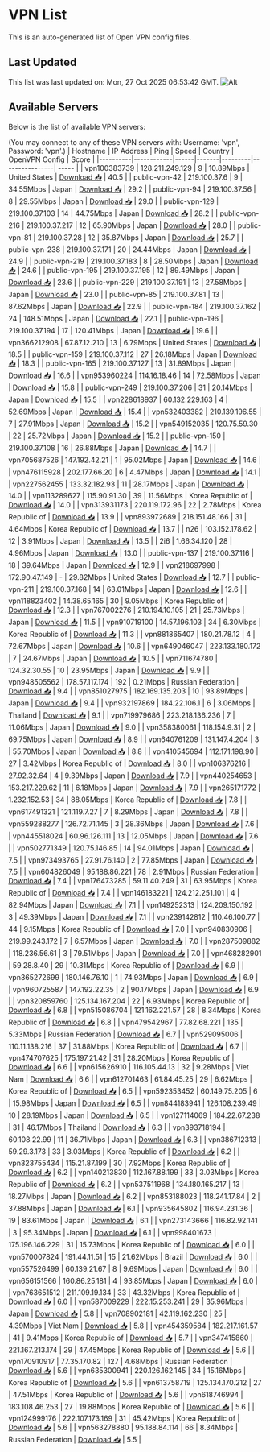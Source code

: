 # VPN List

This is an auto-generated list of Open VPN config files.

## Last Updated

This list was last updated on: Mon, 27 Oct 2025 06:53:42 GMT.
![Alt](https://repobeats.axiom.co/api/embed/186b98318ef1479477931607c1ad7d823f12451f.svg "Repobeats analytics image")

## Available Servers

Below is the list of available VPN servers:

(You may connect to any of these VPN servers with: Username: 'vpn', Password: 'vpn'.)
| Hostname | IP Address | Ping | Speed | Country | OpenVPN Config | Score |
|----------|------------|------|-------|---------|----------------| ----- |
| vpn100383739 | 128.211.249.129 | 9 | 10.89Mbps | United States | [Download 📥](./configs/server_0_US.ovpn) | 40.5 |
| public-vpn-42 | 219.100.37.6 | 9 | 34.55Mbps | Japan | [Download 📥](./configs/server_1_JP.ovpn) | 29.2 |
| public-vpn-94 | 219.100.37.56 | 8 | 29.55Mbps | Japan | [Download 📥](./configs/server_2_JP.ovpn) | 29.0 |
| public-vpn-129 | 219.100.37.103 | 14 | 44.75Mbps | Japan | [Download 📥](./configs/server_3_JP.ovpn) | 28.2 |
| public-vpn-216 | 219.100.37.217 | 12 | 65.90Mbps | Japan | [Download 📥](./configs/server_4_JP.ovpn) | 28.0 |
| public-vpn-81 | 219.100.37.28 | 12 | 35.87Mbps | Japan | [Download 📥](./configs/server_5_JP.ovpn) | 25.7 |
| public-vpn-238 | 219.100.37.171 | 20 | 24.44Mbps | Japan | [Download 📥](./configs/server_6_JP.ovpn) | 24.9 |
| public-vpn-219 | 219.100.37.183 | 8 | 28.50Mbps | Japan | [Download 📥](./configs/server_7_JP.ovpn) | 24.6 |
| public-vpn-195 | 219.100.37.195 | 12 | 89.49Mbps | Japan | [Download 📥](./configs/server_8_JP.ovpn) | 23.6 |
| public-vpn-229 | 219.100.37.191 | 13 | 27.58Mbps | Japan | [Download 📥](./configs/server_9_JP.ovpn) | 23.0 |
| public-vpn-85 | 219.100.37.81 | 13 | 87.62Mbps | Japan | [Download 📥](./configs/server_10_JP.ovpn) | 22.9 |
| public-vpn-184 | 219.100.37.162 | 24 | 148.51Mbps | Japan | [Download 📥](./configs/server_11_JP.ovpn) | 22.1 |
| public-vpn-196 | 219.100.37.194 | 17 | 120.41Mbps | Japan | [Download 📥](./configs/server_12_JP.ovpn) | 19.6 |
| vpn366212908 | 67.87.12.210 | 13 | 6.79Mbps | United States | [Download 📥](./configs/server_13_US.ovpn) | 18.5 |
| public-vpn-159 | 219.100.37.112 | 27 | 26.18Mbps | Japan | [Download 📥](./configs/server_14_JP.ovpn) | 18.3 |
| public-vpn-165 | 219.100.37.127 | 13 | 31.89Mbps | Japan | [Download 📥](./configs/server_15_JP.ovpn) | 16.6 |
| vpn953960224 | 114.16.18.46 | 14 | 72.58Mbps | Japan | [Download 📥](./configs/server_16_JP.ovpn) | 15.8 |
| public-vpn-249 | 219.100.37.206 | 31 | 20.14Mbps | Japan | [Download 📥](./configs/server_17_JP.ovpn) | 15.5 |
| vpn228618937 | 60.132.229.163 | 4 | 52.69Mbps | Japan | [Download 📥](./configs/server_18_JP.ovpn) | 15.4 |
| vpn532403382 | 210.139.196.55 | 7 | 27.91Mbps | Japan | [Download 📥](./configs/server_19_JP.ovpn) | 15.2 |
| vpn549152035 | 120.75.59.30 | 22 | 25.72Mbps | Japan | [Download 📥](./configs/server_20_JP.ovpn) | 15.2 |
| public-vpn-150 | 219.100.37.108 | 16 | 26.88Mbps | Japan | [Download 📥](./configs/server_21_JP.ovpn) | 14.7 |
| vpn705687526 | 147.192.42.21 | 1 | 95.02Mbps | Japan | [Download 📥](./configs/server_22_JP.ovpn) | 14.6 |
| vpn476115928 | 202.177.66.20 | 6 | 4.47Mbps | Japan | [Download 📥](./configs/server_23_JP.ovpn) | 14.1 |
| vpn227562455 | 133.32.182.93 | 11 | 28.17Mbps | Japan | [Download 📥](./configs/server_24_JP.ovpn) | 14.0 |
| vpn113289627 | 115.90.91.30 | 39 | 11.56Mbps | Korea Republic of | [Download 📥](./configs/server_25_KR.ovpn) | 14.0 |
| vpn313931173 | 220.119.172.96 | 22 | 2.78Mbps | Korea Republic of | [Download 📥](./configs/server_26_KR.ovpn) | 13.9 |
| vpn893972689 | 218.151.48.166 | 31 | 4.64Mbps | Korea Republic of | [Download 📥](./configs/server_27_KR.ovpn) | 13.7 |
| n26 | 103.152.178.62 | 12 | 3.91Mbps | Japan | [Download 📥](./configs/server_28_JP.ovpn) | 13.5 |
| 2i6 | 1.66.34.120 | 28 | 4.96Mbps | Japan | [Download 📥](./configs/server_29_JP.ovpn) | 13.0 |
| public-vpn-137 | 219.100.37.116 | 18 | 39.64Mbps | Japan | [Download 📥](./configs/server_30_JP.ovpn) | 12.9 |
| vpn218697998 | 172.90.47.149 | - | 29.82Mbps | United States | [Download 📥](./configs/server_31_US.ovpn) | 12.7 |
| public-vpn-211 | 219.100.37.168 | 14 | 63.01Mbps | Japan | [Download 📥](./configs/server_32_JP.ovpn) | 12.6 |
| vpn118823402 | 14.38.65.165 | 30 | 9.05Mbps | Korea Republic of | [Download 📥](./configs/server_33_KR.ovpn) | 12.3 |
| vpn767002276 | 210.194.10.105 | 21 | 25.73Mbps | Japan | [Download 📥](./configs/server_34_JP.ovpn) | 11.5 |
| vpn910719100 | 14.57.196.103 | 34 | 6.30Mbps | Korea Republic of | [Download 📥](./configs/server_35_KR.ovpn) | 11.3 |
| vpn881865407 | 180.21.78.12 | 4 | 72.67Mbps | Japan | [Download 📥](./configs/server_36_JP.ovpn) | 10.6 |
| vpn649046047 | 223.133.180.172 | 7 | 24.67Mbps | Japan | [Download 📥](./configs/server_37_JP.ovpn) | 10.5 |
| vpn711674780 | 124.32.30.55 | 10 | 23.95Mbps | Japan | [Download 📥](./configs/server_38_JP.ovpn) | 9.9 |
| vpn948505562 | 178.57.117.174 | 192 | 0.21Mbps | Russian Federation | [Download 📥](./configs/server_39_RU.ovpn) | 9.4 |
| vpn851027975 | 182.169.135.203 | 10 | 93.89Mbps | Japan | [Download 📥](./configs/server_40_JP.ovpn) | 9.4 |
| vpn932197869 | 184.22.106.1 | 6 | 3.06Mbps | Thailand | [Download 📥](./configs/server_41_TH.ovpn) | 9.1 |
| vpn719979686 | 223.218.136.236 | 7 | 11.06Mbps | Japan | [Download 📥](./configs/server_42_JP.ovpn) | 9.0 |
| vpn358380061 | 118.154.9.31 | 2 | 69.75Mbps | Japan | [Download 📥](./configs/server_43_JP.ovpn) | 8.9 |
| vpn640761209 | 131.147.4.204 | 3 | 55.70Mbps | Japan | [Download 📥](./configs/server_44_JP.ovpn) | 8.8 |
| vpn410545694 | 112.171.198.90 | 27 | 3.42Mbps | Korea Republic of | [Download 📥](./configs/server_45_KR.ovpn) | 8.0 |
| vpn106376216 | 27.92.32.64 | 4 | 9.39Mbps | Japan | [Download 📥](./configs/server_46_JP.ovpn) | 7.9 |
| vpn440254653 | 153.217.229.62 | 11 | 6.18Mbps | Japan | [Download 📥](./configs/server_47_JP.ovpn) | 7.9 |
| vpn265171772 | 1.232.152.53 | 34 | 88.05Mbps | Korea Republic of | [Download 📥](./configs/server_48_KR.ovpn) | 7.8 |
| vpn617491321 | 121.119.7.27 | 7 | 8.29Mbps | Japan | [Download 📥](./configs/server_49_JP.ovpn) | 7.8 |
| vpn559288277 | 126.72.71.145 | 3 | 28.36Mbps | Japan | [Download 📥](./configs/server_50_JP.ovpn) | 7.6 |
| vpn445518024 | 60.96.126.111 | 13 | 12.05Mbps | Japan | [Download 📥](./configs/server_51_JP.ovpn) | 7.6 |
| vpn502771349 | 120.75.146.85 | 14 | 94.01Mbps | Japan | [Download 📥](./configs/server_52_JP.ovpn) | 7.5 |
| vpn973493765 | 27.91.76.140 | 2 | 77.85Mbps | Japan | [Download 📥](./configs/server_53_JP.ovpn) | 7.5 |
| vpn604826049 | 95.188.86.221 | 78 | 2.91Mbps | Russian Federation | [Download 📥](./configs/server_54_RU.ovpn) | 7.4 |
| vpn176473285 | 59.11.40.249 | 31 | 63.95Mbps | Korea Republic of | [Download 📥](./configs/server_55_KR.ovpn) | 7.4 |
| vpn146183221 | 124.212.251.101 | 4 | 82.94Mbps | Japan | [Download 📥](./configs/server_56_JP.ovpn) | 7.1 |
| vpn149252313 | 124.209.150.192 | 3 | 49.39Mbps | Japan | [Download 📥](./configs/server_57_JP.ovpn) | 7.1 |
| vpn239142812 | 110.46.100.77 | 44 | 9.15Mbps | Korea Republic of | [Download 📥](./configs/server_58_KR.ovpn) | 7.0 |
| vpn940830906 | 219.99.243.172 | 7 | 6.57Mbps | Japan | [Download 📥](./configs/server_59_JP.ovpn) | 7.0 |
| vpn287509882 | 118.236.56.61 | 3 | 79.51Mbps | Japan | [Download 📥](./configs/server_60_JP.ovpn) | 7.0 |
| vpn468282901 | 59.28.8.40 | 29 | 10.31Mbps | Korea Republic of | [Download 📥](./configs/server_61_KR.ovpn) | 6.9 |
| vpn365272699 | 180.146.76.10 | 1 | 74.93Mbps | Japan | [Download 📥](./configs/server_62_JP.ovpn) | 6.9 |
| vpn960725587 | 147.192.22.35 | 2 | 90.17Mbps | Japan | [Download 📥](./configs/server_63_JP.ovpn) | 6.9 |
| vpn320859760 | 125.134.167.204 | 22 | 6.93Mbps | Korea Republic of | [Download 📥](./configs/server_64_KR.ovpn) | 6.8 |
| vpn515086704 | 121.162.221.57 | 28 | 8.34Mbps | Korea Republic of | [Download 📥](./configs/server_65_KR.ovpn) | 6.8 |
| vpn479542967 | 77.82.68.221 | 135 | 5.33Mbps | Russian Federation | [Download 📥](./configs/server_66_RU.ovpn) | 6.7 |
| vpn529095006 | 110.11.138.216 | 37 | 31.88Mbps | Korea Republic of | [Download 📥](./configs/server_67_KR.ovpn) | 6.7 |
| vpn474707625 | 175.197.21.42 | 31 | 28.20Mbps | Korea Republic of | [Download 📥](./configs/server_68_KR.ovpn) | 6.6 |
| vpn615626910 | 116.105.44.13 | 32 | 9.28Mbps | Viet Nam | [Download 📥](./configs/server_69_VN.ovpn) | 6.6 |
| vpn612701463 | 61.84.45.25 | 29 | 6.62Mbps | Korea Republic of | [Download 📥](./configs/server_70_KR.ovpn) | 6.5 |
| vpn592353452 | 60.149.75.205 | 6 | 15.98Mbps | Japan | [Download 📥](./configs/server_71_JP.ovpn) | 6.5 |
| vpn844183941 | 126.108.239.49 | 10 | 28.19Mbps | Japan | [Download 📥](./configs/server_72_JP.ovpn) | 6.5 |
| vpn127114069 | 184.22.67.238 | 31 | 46.17Mbps | Thailand | [Download 📥](./configs/server_73_TH.ovpn) | 6.3 |
| vpn393718194 | 60.108.22.99 | 11 | 36.71Mbps | Japan | [Download 📥](./configs/server_74_JP.ovpn) | 6.3 |
| vpn386712313 | 59.29.3.173 | 33 | 3.03Mbps | Korea Republic of | [Download 📥](./configs/server_75_KR.ovpn) | 6.2 |
| vpn323755434 | 115.21.87.199 | 30 | 7.92Mbps | Korea Republic of | [Download 📥](./configs/server_76_KR.ovpn) | 6.2 |
| vpn140213830 | 112.167.88.199 | 33 | 3.03Mbps | Korea Republic of | [Download 📥](./configs/server_77_KR.ovpn) | 6.2 |
| vpn537511968 | 134.180.165.217 | 13 | 18.27Mbps | Japan | [Download 📥](./configs/server_78_JP.ovpn) | 6.2 |
| vpn853188023 | 118.241.17.84 | 2 | 37.88Mbps | Japan | [Download 📥](./configs/server_79_JP.ovpn) | 6.1 |
| vpn935645802 | 116.94.231.36 | 19 | 83.61Mbps | Japan | [Download 📥](./configs/server_80_JP.ovpn) | 6.1 |
| vpn273143666 | 116.82.92.141 | 3 | 95.34Mbps | Japan | [Download 📥](./configs/server_81_JP.ovpn) | 6.1 |
| vpn998401673 | 175.196.146.229 | 31 | 15.73Mbps | Korea Republic of | [Download 📥](./configs/server_82_KR.ovpn) | 6.0 |
| vpn570007824 | 191.44.11.51 | 15 | 21.62Mbps | Brazil | [Download 📥](./configs/server_83_BR.ovpn) | 6.0 |
| vpn557526499 | 60.139.21.67 | 8 | 9.69Mbps | Japan | [Download 📥](./configs/server_84_JP.ovpn) | 6.0 |
| vpn656151566 | 160.86.25.181 | 4 | 93.85Mbps | Japan | [Download 📥](./configs/server_85_JP.ovpn) | 6.0 |
| vpn763651512 | 211.109.19.134 | 33 | 43.32Mbps | Korea Republic of | [Download 📥](./configs/server_86_KR.ovpn) | 6.0 |
| vpn587009229 | 222.15.253.241 | 29 | 35.96Mbps | Japan | [Download 📥](./configs/server_87_JP.ovpn) | 5.8 |
| vpn708902181 | 42.119.162.230 | 25 | 4.39Mbps | Viet Nam | [Download 📥](./configs/server_88_VN.ovpn) | 5.8 |
| vpn454359584 | 182.217.161.57 | 41 | 9.41Mbps | Korea Republic of | [Download 📥](./configs/server_89_KR.ovpn) | 5.7 |
| vpn347415860 | 221.167.213.174 | 29 | 47.45Mbps | Korea Republic of | [Download 📥](./configs/server_90_KR.ovpn) | 5.6 |
| vpn170910917 | 77.35.170.82 | 127 | 4.68Mbps | Russian Federation | [Download 📥](./configs/server_91_RU.ovpn) | 5.6 |
| vpn635300941 | 220.126.162.145 | 34 | 15.16Mbps | Korea Republic of | [Download 📥](./configs/server_92_KR.ovpn) | 5.6 |
| vpn613758719 | 125.134.170.212 | 27 | 47.51Mbps | Korea Republic of | [Download 📥](./configs/server_93_KR.ovpn) | 5.6 |
| vpn618746994 | 183.108.46.253 | 27 | 19.88Mbps | Korea Republic of | [Download 📥](./configs/server_94_KR.ovpn) | 5.6 |
| vpn124999176 | 222.107.173.169 | 31 | 45.42Mbps | Korea Republic of | [Download 📥](./configs/server_95_KR.ovpn) | 5.6 |
| vpn563278880 | 95.188.84.114 | 66 | 8.34Mbps | Russian Federation | [Download 📥](./configs/server_96_RU.ovpn) | 5.5 |
